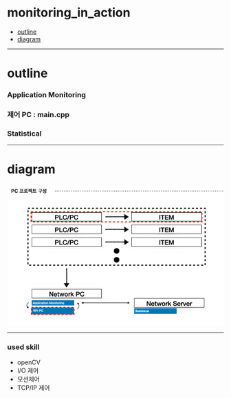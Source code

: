 # monitoring_in_action
- [outline](#outline)
- [diagram](#diagram)

---
# outline

### Application Monitoring

### 제어 PC : main.cpp

### Statistical

---
# diagram
![이미지제목](/project_flow20230724.png)

---

### used skill
- openCV
- I/O 제어
- 모션제어
- TCP/IP 제어
